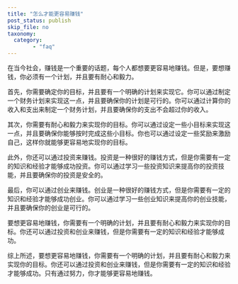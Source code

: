 ```yaml
---
title: "怎么才能更容易赚钱"
post_status: publish
skip_file: no
taxonomy:
  category:
        - "faq"
---
```


在当今社会，赚钱是一个重要的话题，每个人都想要更容易地赚钱。但是，要想赚钱，你必须有一个计划，并且要有耐心和毅力。

首先，你需要确定你的目标，并且要有一个明确的计划来实现它。你可以通过制定一个财务计划来实现这一点，并且要确保你的计划是可行的。你可以通过计算你的收入和支出来制定一个财务计划，并且要确保你的支出不会超过你的收入。

其次，你需要有耐心和毅力来实现你的目标。你可以通过设定一些小目标来实现这一点，并且要确保你能够按时完成这些小目标。你也可以通过设定一些奖励来激励自己，这样你就能够更容易地实现你的目标。

此外，你还可以通过投资来赚钱。投资是一种很好的赚钱方式，但是你需要有一定的知识和经验才能够成功投资。你可以通过学习一些投资知识来提高你的投资技能，并且要确保你的投资是安全的。

最后，你可以通过创业来赚钱。创业是一种很好的赚钱方式，但是你需要有一定的知识和经验才能够成功创业。你可以通过学习一些创业知识来提高你的创业技能，并且要确保你的创业是可行的。

要想更容易地赚钱，你需要有一个明确的计划，并且要有耐心和毅力来实现你的目标。你还可以通过投资和创业来赚钱，但是你需要有一定的知识和经验才能够成功。

综上所述，要想更容易地赚钱，你需要有一个明确的计划，并且要有耐心和毅力来实现你的目标。你还可以通过投资和创业来赚钱，但是你需要有一定的知识和经验才能够成功。只有通过努力，你才能够更容易地赚钱。
